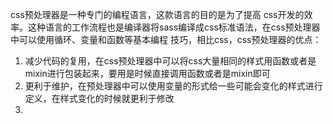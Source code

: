 css预处理器是一种专门的编程语言，这款语言的目的是为了提高
css开发的效率。这种语言的工作流程也是编译器将sass编译成css标准语法，在css预处理器中可以使用循环、变量和函数等基本编程
技巧，相比css，css预处理器的优点：
 1. 减少代码的复用，在css预处理器中可以将css大量相同的样式用函数或者是mixin进行包装起来，要用是时候直接调用函数或者是mixin即可
 2. 更利于维护，在预处理器中可以使用变量的形式给一些可能会变化的样式进行定义，在样式变化的时候就更利于修改
 3. 